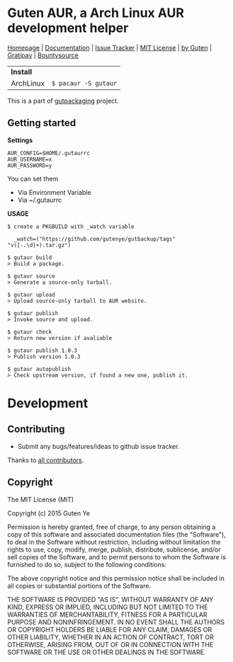 Guten AUR, a Arch Linux AUR development helper
===============================================

[Homepage](https://github.com/gutenye/gutaur) |
[Documentation](https://github.com/gutenye/gutpackaging/wiki) |
[Issue Tracker](https://github.com/gutenye/gutaur/issues) |
[MIT License](http://choosealicense.com/licenses/mit) |
[by Guten](http://guten.me) |
[Gratipay](https://gratipay.com/gutenye) |
[Bountysource](https://www.bountysource.com/teams/gutenye)

|                |                                                            |
|----------------|------------------------------------------------------------|
| **Install**    |                                                            |
| ArchLinux      | `$ pacaur -S gutaur`                                       |

This is a part of [gutpackaging](https://github.com/gutenye/gutpackaging) project.

Getting started
---------------

**Settings**

```
AUR_CONFIG=$HOME/.gutaurrc
AUR_USERNAME=x
AUR_PASSWORD=y
```

You can set them

* Via Environment Variable
* Via ~/.gutaurrc

**USAGE**

```
$ create a PKGBUILD with _watch variable

  _watch=("https://github.com/gutenye/gutbackup/tags" "v([-.\d]+).tar.gz")

$ gutaur build
> Build a package.

$ gutaur source
> Generate a source-only tarball.

$ gutaur upload
> Upload source-only tarball to AUR website.

$ gutaur publish
> Invoke source and upload.

$ gutaur check
> Return new version if avaliable

$ gutaur publish 1.0.3
> Publish version 1.0.3

$ gutaur autopublish
> Check upstream version, if found a new one, publish it.
```

Development
===========

Contributing
-------------

* Submit any bugs/features/ideas to github issue tracker.

Thanks to [all contributors](https://github.com/gutenye/gutaur/contributors).

Copyright
---------

The MIT License (MIT)

Copyright (c) 2015 Guten Ye

Permission is hereby granted, free of charge, to any person obtaining a copy
of this software and associated documentation files (the "Software"), to deal
in the Software without restriction, including without limitation the rights
to use, copy, modify, merge, publish, distribute, sublicense, and/or sell
copies of the Software, and to permit persons to whom the Software is
furnished to do so, subject to the following conditions:

The above copyright notice and this permission notice shall be included in all
copies or substantial portions of the Software.

THE SOFTWARE IS PROVIDED "AS IS", WITHOUT WARRANTY OF ANY KIND, EXPRESS OR
IMPLIED, INCLUDING BUT NOT LIMITED TO THE WARRANTIES OF MERCHANTABILITY,
FITNESS FOR A PARTICULAR PURPOSE AND NONINFRINGEMENT. IN NO EVENT SHALL THE
AUTHORS OR COPYRIGHT HOLDERS BE LIABLE FOR ANY CLAIM, DAMAGES OR OTHER
LIABILITY, WHETHER IN AN ACTION OF CONTRACT, TORT OR OTHERWISE, ARISING FROM,
OUT OF OR IN CONNECTION WITH THE SOFTWARE OR THE USE OR OTHER DEALINGS IN THE
SOFTWARE.
